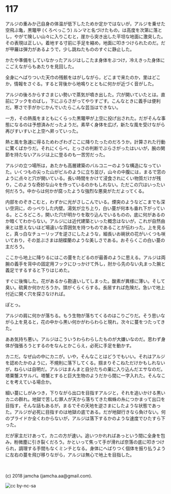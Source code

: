 # 117

アルジの重みか己自身の体温が低下したためか定かではないが，アルジを乗せた空飛ぶ亀，黒鼈甲 (くろべっこう) ルンマと名づけたもの，は高度を次第に落とし，やがて険しい山々に入りこむと，崖から突き出した平坦な地面に激突した。その表現は正しい。着地する寸前に手足を縮め，地面に叩きつけられたのだ。だが甲羅は弾力があるようで，少し跳ねたもののすぐに静止した。  

かたや準備をしていなかったアルジはしこたま身体をぶつけ，冷えきった身体にこごえながらもあたりを見回した。  

全身にへばりついた天巾の残骸をはがしながら，どこまで来たのか，里はどこか，情報をさぐる。すると背後から地鳴りとともに何かが近づく音がした。  

アルジの後ろからすさまじい勢いで蒸気が噴き出した。穴が開いていたとは。直前にフックをのばし，下にぶらさがってやりすごす。こんなときに義手は便利だ。寒さで手がかじかんでいたらこんな芸当はできない。  

一方，その熱風をまともにくらった黒鼈甲が上空に投げ出された。だがそんな事態になるのは予想済みだったようだ。素早く身体を広げ，新たな風を受けながら再びすいすいと上空へ昇っていった。  

熱と風を急速に得るためわざわざここに降りたったのだろうか。計算された行動に驚くばかりだ。それにくらべ，とっさの判断でぶらさがったはいいが，腕の関節を持たないアルジは上に登るのも一苦労だった。  

アルジの立つ場所は，あたかも高層建築のバルコニーのような構造になっていた。いくつもの尖った山がビルのように立ち並び，山々の中腹には，まるで窓のように点々と穴が開いている。長い時間をかけて浸食されにくい物質だけが残り，このような奇妙な山々を作っているのかもしれない。ただこの穴はいったい何だろう。中からは何かが腐ったような強烈な悪臭がただよってくる。  

内部をのぞきこむと，わずかに光がさしこんでいる。煙突のようなどこまでも深い空洞に，のっぺりした内壁。湯気が立ち上り，白い蔓が何本も垂れ下がっている。ところどころ，開いた穴が明かりを取り込んでいるものの，底に何があるのか暗くてわからない。アルジには近代建築といった概念はないが，これが自然由来とは思えないほど場違いな雰囲気を持つものであることが伝わった。上を見ると，真っ白なチューリップを逆さにしたような，細長いお碗状の花がいくつも咲いており，その並ぶさまは胡蝶蘭のような美しさである。おそらくこの白い蔓の主だろう。  

ここから地上に降りるにはこの蔓をたどるのが最善のように思える。アルジは両腕の義手を背中の固定用フックにひっかけて外し，肘から先のない丸まった腕と義足でするすると下りはじめた。  

すぐに後悔した。花があるから勘違いしてしまった。酸素が異様に薄い。そして臭い。硫黄か何かだろうか。頭がくらくらする。長居すれば危険だ。急いで地上付近に開く穴を探さなければ。  

ぽとっ。  

アルジの肩に何かが落ちる。もう生物が落ちてくるのはこりごりだ。そう思いながら上を見ると，花の中から黒い何かがわらわらと現れ，次々に蔓をつたってきた。  

ああ気持ち悪い。アルジはこういうわらわらしたものが大嫌いなのだ。思わず身体が強張ろうとするのをなんとかこらえ，必死に手足を動かす。  

カニだ。なぜ山の中にカニが。いや，そんなことはどうでもいい。それはアルジを認めたかのように，不規則に落下してくる。掴まりそこねただけかもしれないが，ねらいは自明だ。アルジはまんまと自分たちの巣に入り込んだエサなのだ。塔粟蟹スサルバ。塔蟹とすると巨大生物のようだから間に一字入れた。そんなことを考えている場合か。  

細い蔓にしがみつき，下りながら出口を目指すアルジと，それを追いかける黒いカニの群れ。地獄で苦しむ罪人が天から落ちてきた蜘蛛の糸につかまって出口を目指す，そんな話もあるが，まるでその天地を逆さまにしたような状態であった。アルジが必死に目指すのは地獄の底である。だが地獄行きなら負けない。何のプライドか全くわからないが，アルジは落下するかのような速度でひたすら下った。  

だが家主だけあって，カニの方が速い。追いつかれればあっという間に全身を包み，粉微塵に引き裂くだろう。かといって焦って手が滑れば奈落の底に叩きつけられ，調理する手間もなくミンチとなる。身体にへばりつく個体を振り払うように左右の蔓を飛び移りながら，アルジは無心で地上を目指した。  

<br>  
<br>  
(c) 2018 jamcha (jamcha.aa@gmail.com).  

![cc by-nc-sa](http://i.creativecommons.org/l/by-nc-sa/4.0/88x31.png)
